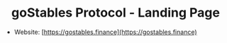 <h1 align="center">
  goStables Protocol - Landing Page
</h1>


* Website: [https://gostables.finance](https://gostables.finance)


